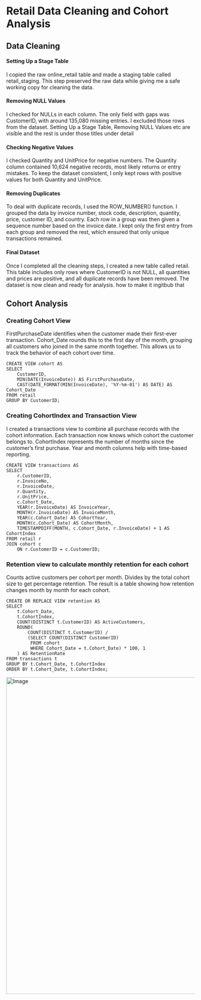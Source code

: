 # Retail Data Cleaning and Cohort Analysis

## Data Cleaning 

#### Setting Up a Stage Table
I copied the raw online_retail table and made a staging table called retail_staging. This step preserved the raw data while giving me a safe working copy for cleaning the data. 

#### Removing NULL Values 
I checked for NULLs in each column. The only field with gaps was CustomerID, with around 135,080 missing entries. I excluded those rows from the dataset. Setting Up a Stage Table, Removing NULL Values etc are visible and the rest is under those titles under detail 

#### Checking Negative Values 
I checked Quantity and UnitPrice for negative numbers. The Quantity column contained 10,624 negative records, most likely returns or entry mistakes. To keep the dataset consistent, I only kept rows with positive values for both Quantity and UnitPrice. 

#### Removing Duplicates
To deal with duplicate records, I used the ROW_NUMBER() function. I grouped the data by invoice number, stock code, description, quantity, price, customer ID, and country. Each row in a group was then given a sequence number based on the invoice date. I kept only the first entry from each group and removed the rest, which ensured that only unique transactions remained. 

#### Final Dataset 
Once I completed all the cleaning steps, I created a new table called retail. This table includes only rows where CustomerID is not NULL, all quantities and prices are positive, and all duplicate records have been removed. The dataset is now clean and ready for analysis. how to make it ingitbub that

## Cohort Analysis

### Creating Cohort View 
FirstPurchaseDate identifies when the customer made their first-ever transaction. Cohort_Date rounds this to the first day of the month, grouping all customers who joined in the same month together.
This allows us to track the behavior of each cohort over time.

```
CREATE VIEW cohort AS
SELECT
    CustomerID,
    MIN(DATE(InvoiceDate)) AS FirstPurchaseDate,
    CAST(DATE_FORMAT(MIN(InvoiceDate), '%Y-%m-01') AS DATE) AS Cohort_Date
FROM retail
GROUP BY CustomerID;
```
###  Creating CohortIndex and Transaction View
I created a transactions view to combine all purchase records with the cohort information. Each transaction now knows which cohort the customer belongs to.
CohortIndex represents the number of months since the customer’s first purchase. Year and month columns help with time-based reporting.

```
CREATE VIEW transactions AS
SELECT
    r.CustomerID,
    r.InvoiceNo,
    r.InvoiceDate,
    r.Quantity,
    r.UnitPrice,
    c.Cohort_Date,
    YEAR(r.InvoiceDate) AS InvoiceYear,
    MONTH(r.InvoiceDate) AS InvoiceMonth,
    YEAR(c.Cohort_Date) AS CohortYear,
    MONTH(c.Cohort_Date) AS CohortMonth,
    TIMESTAMPDIFF(MONTH, c.Cohort_Date, r.InvoiceDate) + 1 AS CohortIndex
FROM retail r
JOIN cohort c
    ON r.CustomerID = c.CustomerID;
```

### Retention view to calculate monthly retention for each cohort

Counts active customers per cohort per month.
Divides by the total cohort size to get percentage retention.
The result is a table showing how retention changes month by month for each cohort.

```
CREATE OR REPLACE VIEW retention AS
SELECT
    t.Cohort_Date,
    t.CohortIndex,
    COUNT(DISTINCT t.CustomerID) AS ActiveCustomers,
    ROUND(
        COUNT(DISTINCT t.CustomerID) / 
        (SELECT COUNT(DISTINCT CustomerID) 
         FROM cohort 
         WHERE Cohort_Date = t.Cohort_Date) * 100, 1
    ) AS RetentionRate
FROM transactions t
GROUP BY t.Cohort_Date, t.CohortIndex
ORDER BY t.Cohort_Date, t.CohortIndex;
```

<img width="1819" height="845" alt="Image" src="https://github.com/user-attachments/assets/cce5356b-535a-486b-81aa-588fe1404423" />

